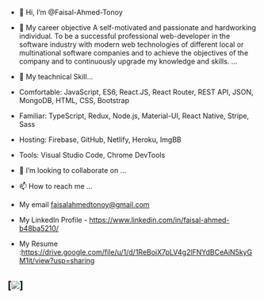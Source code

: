- 👋 Hi, I’m @Faisal-Ahmed-Tonoy
- 👀 My career objective A self-motivated and passionate and hardworking individual. To be a successful professional web-developer in the software industry with modern web technologies of different local or multinational software companies and to achieve the objectives of the company and to continuously upgrade my knowledge and skills. ...
- 🌱 My teachnical Skill...
- Comfortable: JavaScript, ES6, React.JS, React Router, REST API, JSON, MongoDB, HTML, CSS, Bootstrap
- Familiar: TypeScript, Redux, Node.js, Material-UI, React Native, Stripe, Sass 
- Hosting: Firebase, GitHub, Netlify, Heroku, ImgBB 
- Tools: Visual Studio Code, Chrome DevTools 

- 💞️ I’m looking to collaborate on ...
- 📫 How to reach me ...
- My email faisalahmedtonoy@gmail.com
- My LinkedIn Profile - https://www.linkedin.com/in/faisal-ahmed-b48ba5210/
- My Resume :https://drive.google.com/file/u/1/d/1ReBoiX7pLV4g2lFNYdBCeAiN5kyGM1it/view?usp=sharing

[<img src="https://i.ibb.co/J2dkXnd/Home.jpg" />]
- 

<!---
Faisal-Ahmed-Tonoy/Faisal-Ahmed-Tonoy is a ✨ special ✨ repository because its `README.md` (this file) appears on your GitHub profile.
You can click the Preview link to take a look at your changes.
--->
